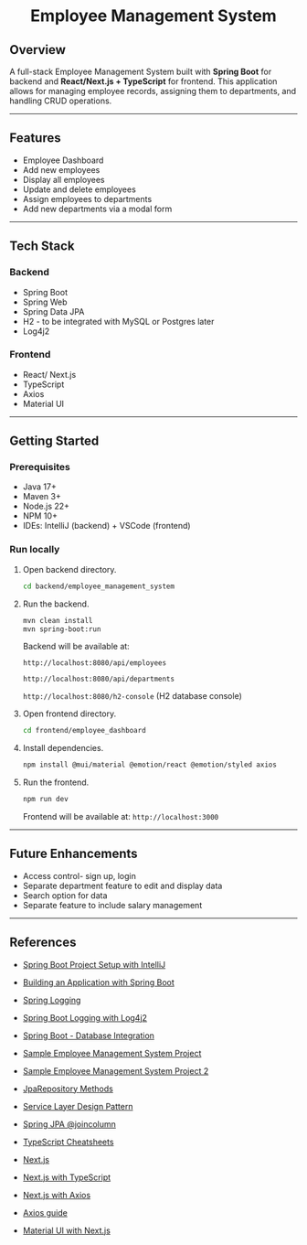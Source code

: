 <h1 align="center">Employee Management System</h1>

## Overview

A full-stack Employee Management System built with **Spring Boot** for backend and **React/Next.js + TypeScript** for frontend. This application allows for managing employee records, assigning them to departments, and handling CRUD operations.

---

## Features

- Employee Dashboard
- Add new employees
- Display all employees
- Update and delete employees
- Assign employees to departments
- Add new departments via a modal form

---

## Tech Stack

### Backend

- Spring Boot
- Spring Web
- Spring Data JPA
- H2  - to be integrated with MySQL or Postgres later
- Log4j2

### Frontend

- React/ Next.js
- TypeScript
- Axios
- Material UI
  
---

## Getting Started

### Prerequisites

- Java 17+
- Maven 3+
- Node.js 22+
- NPM 10+
- IDEs: IntelliJ (backend) + VSCode (frontend)

### Run locally

1. Open backend directory.
    
    ```bash
    cd backend/employee_management_system
    ```
   
2. Run the backend.
    
    ```bash
    mvn clean install
    mvn spring-boot:run
    ```
    
	Backend will be available at:

    `http://localhost:8080/api/employees`
   
     `http://localhost:8080/api/departments`

     `http://localhost:8080/h2-console`	(H2 database console)
    

4. Open frontend directory.
    
    ```bash
    cd frontend/employee_dashboard
    ```
    
5. Install dependencies.
    
    ```bash
	npm install @mui/material @emotion/react @emotion/styled axios
    ```
    
6. Run the frontend.
    
    ```bash
    npm run dev    
    ```
    
	Frontend will be available at:
    `http://localhost:3000`
    
---

## Future Enhancements

- Access control- sign up, login
- Separate department feature to edit and display data
- Search option for data
- Separate feature to include salary management
    
---

## References

- [Spring Boot Project Setup with IntelliJ](https://www.geeksforgeeks.org/how-to-create-a-spring-boot-project-in-spring-initializr-and-run-it-in-intellij-idea/)

- [Building an Application with Spring Boot](https://spring.io/guides/gs/spring-boot)

- [Spring Logging](https://docs.spring.io/spring-boot/how-to/logging.html)

- [Spring Boot Logging with Log4j2](https://www.baeldung.com/spring-boot-logback-log4j2)

- [Spring Boot - Database Integration](https://www.geeksforgeeks.org/spring-boot-database-integration-jpa-hibernate-mysql-h2/)

- [Sample Employee Management System Project](https://www.geeksforgeeks.org/employee-management-system-using-spring-boot/)

- [Sample Employee Management System Project 2](https://www.javaguides.net/2021/07/spring-boot-tutorial-build-employee-management-project.html#google_vignette)

- [JpaRepository Methods](https://docs.spring.io/spring-data/jpa/docs/current/api/org/springframework/data/jpa/repository/JpaRepository.html)

- [Service Layer Design Pattern](https://java-design-patterns.com/patterns/service-layer/?utm_source=chatgpt.com#benefits-and-trade-offs-of-service-layer-pattern)

- [Spring JPA @joincolumn](https://codingnomads.com/spring-data-jpa-joincolumn-configuration)

- [TypeScript Cheatsheets](https://www.typescriptlang.org/cheatsheets/)

- [Next.js](https://nextjs.org/learn?utm_source=next-site&utm_medium=homepage-cta&utm_campaign=home)

- [Next.js with TypeScript](https://nextjs.org/docs/app/api-reference/config/typescript)

- [Next.js with Axios](https://sandeepbansod.medium.com/effortless-api-request-handling-in-next-js-with-axios-a-comprehensive-guide-8b424ce403c5)

- [Axios guide](https://www.geeksforgeeks.org/axios-in-react-a-guide-for-beginners/)

- [Material UI with Next.js](https://mui.com/material-ui/integrations/nextjs/)

